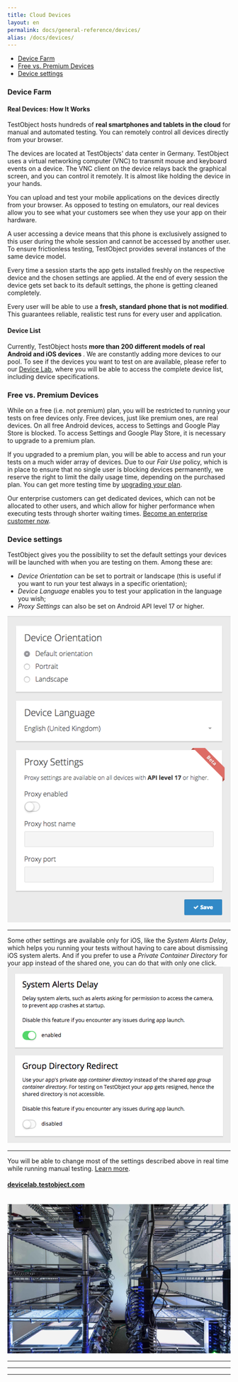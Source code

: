 ```yaml
---
title: Cloud Devices
layout: en
permalink: docs/general-reference/devices/
alias: /docs/devices/
---
```


* <a href="#device_farm">Device Farm</a>
* <a href="#free_pre">Free vs. Premium Devices</a>
* <a href="#device_settings">Device settings</a>


<h3 id="device_farm">Device Farm</h3>
<h4 id="real-devices-how-it-works">Real Devices: How It Works</h4>

TestObject hosts hundreds of **real smartphones and tablets in the cloud** for manual and automated testing. You can remotely control all devices directly from your browser.

The devices are located at TestObjects' data center in Germany. TestObject uses a virtual networking computer (VNC) to transmit mouse and keyboard events on a device. The VNC client on the device relays back the graphical screen, and you can control it remotely. It is almost like holding the device in your hands.

You can upload and test your mobile applications on the devices directly from your browser. As opposed to testing on emulators, our real devices allow you to see what your customers see when they use your app on their hardware.

A user accessing a device means that this phone is exclusively assigned to this user during the whole session and cannot be accessed by another user. To ensure frictionless testing, TestObject provides several instances of the same device model.

Every time a session starts the app gets installed freshly on the respective device and the chosen settings are applied. At the end of every session the device gets set back to its default settings, the phone is getting cleaned completely.

Every user will be able to use a **fresh, standard phone that is not modified**. This guarantees reliable, realistic test runs for every user and application.

<h4 id="device-list">Device List</h4>

Currently, TestObject hosts <strong>more than 200 different models of real Android and iOS devices </strong>. We are constantly adding more devices to our pool. To see if the devices you want to test on are available, please refer to our <a href="https://devicelab.testobject.com/">Device Lab</a>, where you will be able to access the complete device list, including device specifications.</b>

<h3 id="free_pre">Free vs. Premium Devices</h3>

While on a free (i.e. not premium) plan, you will be restricted to running your tests on free devices only. Free devices, just like premium ones, are real devices. On all free Android devices, access to Settings and Google Play Store is blocked. To access Settings and Google Play Store, it is necessary to upgrade to a premium plan.

If you upgraded to a premium plan, you will be able to access and run your tests on a much wider array of devices. Due to our *Fair Use* policy, which is in place to ensure that no single user is blocking devices permanently, we reserve the right to limit the daily usage time, depending on the purchased plan. You can get more testing time by [upgrading your plan](/docs/general-reference/managing-your-account/#plans).

Our enterprise customers can get dedicated devices, which can not be allocated to other users, and which allow for higher performance when executing tests through shorter waiting times. [Become an enterprise customer now](/docs/general-reference/managing-your-account/#enterprise_plan).

<h3 id="device_settings">Device settings</h3>
TestObject gives you the possibility to set the default settings your devices will be launched with when you are testing on them. Among these are:

* *Device Orientation* can be set to portrait or landscape (this is useful if you want to run your test always in a specific orientation);
* *Device Language* enables you to test your application in the language you wish;
* *Proxy Settings* can also be set on Android API level 17 or higher.

<img class="center shadow" src="/img/dashboard/device-settings.png">

***

Some other settings are available only for iOS, like the *System Alerts Delay*, which helps you running your tests without having to care about dismissing iOS system alerts. And if you prefer to use a *Private Container Directory* for your app instead of the shared one, you can do that with only one click.
<img class="center shadow" src="/img/dashboard/device_settings_ios.png">

***

You will be able to change most of the settings described above in real time while running manual testing. [Learn more](/docs/testing-tools/manual-testing/).

<div class="center">
	<h4><a href="https://devicelab.testobject.com/">devicelab.testobject.com</a></h4>
</div>

<br>

<img class="center shadow" src="/img/first-impressions/devicepool-photo2.jpg">

***
***
***
